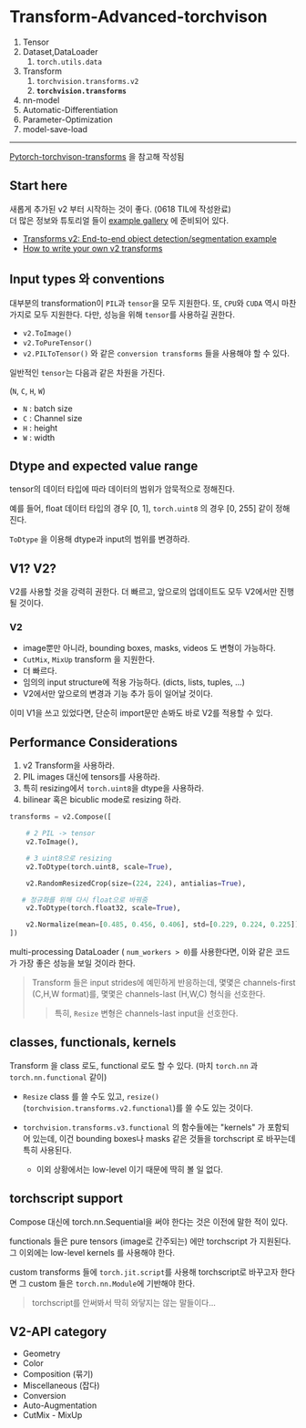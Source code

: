 # Transform-Advanced-torchvison

1. Tensor  
2. Dataset,DataLoader  
   1. `torch.utils.data`
3. Transform
   1. `torchvision.transforms.v2`
   2. **`torchvision.transforms`**
4. nn-model  
5. Automatic-Differentiation  
6. Parameter-Optimization  
7. model-save-load  
---

[Pytorch-torchvison-transforms](https://pytorch.org/vision/stable/transforms.html) 을 참고해 작성됨

## Start here
새롭게 추가된 v2 부터 시작하는 것이 좋다. (0618 TIL에 작성완료)  
더 많은 정보와 튜토리얼 들이 [example gallery](https://pytorch.org/vision/stable/auto_examples/index.html#gallery) 에 준비되어 있다.
  - [Transforms v2: End-to-end object detection/segmentation example](https://pytorch.org/vision/stable/auto_examples/transforms/plot_transforms_e2e.html#sphx-glr-auto-examples-transforms-plot-transforms-e2e-py)
  - [How to write your own v2 transforms](https://pytorch.org/vision/stable/auto_examples/transforms/plot_custom_transforms.html#sphx-glr-auto-examples-transforms-plot-custom-transforms-py)

## Input types 와 conventions
대부분의 transformation이 `PIL`과 `tensor`을 모두 지원한다. 또, `CPU`와 `CUDA` 역시 마찬가지로 모두 지원한다. 다만, 성능을 위해 `tensor`를 사용하길 권한다.
   - `v2.ToImage()`
   - `v2.ToPureTensor()`
   - `v2.PILToTensor()` 와 같은 `conversion transforms` 들을 사용해야 할 수 있다.

일반적인 `tensor`는 다음과 같은 차원을 가진다.

(`N`, `C`, `H`, `W`)
- `N` : batch size
- `C` : Channel size
- `H` : height
- `W` : width

## Dtype and expected value range

tensor의 데이터 타입에 따라 데이터의 범위가 암묵적으로 정해진다.

예를 들어, float 데이터 타입의 경우 [0, 1], `torch.uint8` 의 경우 [0, 255] 같이 정해진다.

`ToDtype` 을 이용해 dtype과 input의 범위를 변경하라.

## V1? V2?
V2를 사용할 것을 강력히 권한다. 더 빠르고, 앞으로의 업데이트도 모두 V2에서만 진행될 것이다.

### V2
- image뿐만 아니라, bounding boxes, masks, videos 도 변형이 가능하다.
- `CutMix`, `MixUp` transform 을 지원한다.
- 더 빠르다.
- 임의의 input structure에 적용 가능하다. (dicts, lists, tuples, ...)
- V2에서만 앞으로의 변경과 기능 추가 등이 일어날 것이다.

이미 V1을 쓰고 있었다면, 단순히 import문만 손봐도 바로 V2를 적용할 수 있다.

## Performance Considerations
1. v2 Transform을 사용하라.
2. PIL images 대신에 tensors를 사용하라.
3. 특히 resizing에서 `torch.uint8`을 dtype을 사용하라.
4. bilinear 혹은 bicublic mode로 resizing 하라.

```python
transforms = v2.Compose([

    # 2 PIL -> tensor
    v2.ToImage(),

    # 3 uint8으로 resizing
    v2.ToDtype(torch.uint8, scale=True),

    v2.RandomResizedCrop(size=(224, 224), antialias=True),

   # 정규화를 위해 다시 float으로 바꿔줌
    v2.ToDtype(torch.float32, scale=True),

    v2.Normalize(mean=[0.485, 0.456, 0.406], std=[0.229, 0.224, 0.225]),
])
```

multi-processing DataLoader ( `num_workers > 0`)를 사용한다면, 이와 같은 코드가 가장 좋은 성능을 보일 것이라 한다.

> Transform 들은 input strides에 예민하게 반응하는데, 몇몇은 channels-first (C,H,W format)를, 몇몇은 channels-last (H,W,C) 형식을 선호한다.
>> 특히, `Resize` 변형은 channels-last input을 선호한다.

## classes, functionals, kernels

Transform 을 class 로도, functional 로도 할 수 있다.
(마치 `torch.nn` 과 `torch.nn.functional` 같이)

- `Resize` class 를 쓸 수도 있고, `resize()` (`torchvision.transforms.v2.functional`)를 쓸 수도 있는 것이다.

- `torchvision.transforms.v3.functional` 의 함수들에는 "kernels" 가 포함되어 있는데, 이건 bounding boxes나 masks 같은 것들을 torchscript 로 바꾸는데 특히 사용된다.
  - 이외 상황에서는 low-level 이기 때문에 딱히 볼 일 없다.


## torchscript support
Compose 대신에 torch.nn.Sequential을 써야 한다는 것은 이전에 말한 적이 있다.

functionals 들은 pure tensors (image로 간주되는) 에만 torchscript 가 지원된다. 그 이외에는 low-level kernels 를 사용해야 한다.

custom transforms 들에 `torch.jit.script`를 사용해 torchscript로 바꾸고자 한다면 그 custom 들은 `torch.nn.Module`에 기반해야 한다.

> torchscript를 안써봐서 딱히 와닿지는 않는 말들이다...


## V2-API category

- Geometry
- Color
- Composition (묶기)
- Miscellaneous (잡다)
- Conversion
- Auto-Augmentation
- CutMix - MixUp